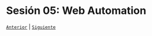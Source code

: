 # Sesión 05: Web Automation

[`Anterior`](../Session-04/Readme.md) | [`Siguiente`](../Session-06/Readme.md)